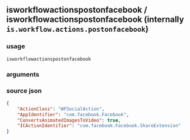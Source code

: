 
## isworkflowactionspostonfacebook / isworkflowactionspostonfacebook (internally `is.workflow.actions.postonfacebook`)




### usage
`isworkflowactionspostonfacebook `

### arguments


### source json

```json
{
	"ActionClass": "WFSocialAction",
	"AppIdentifier": "com.facebook.Facebook",
	"ConvertsAnimatedImagesToVideo": true,
	"ICActionIdentifier": "com.facebook.Facebook.ShareExtension"
}
```
